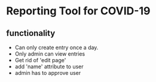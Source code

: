# Reporting Tool for COVID-19

## functionality

- Can only create entry once a day.
- Only admin can view entries
- Get rid of 'edit page'
- add 'name' attribute to user
- admin has to approve user

